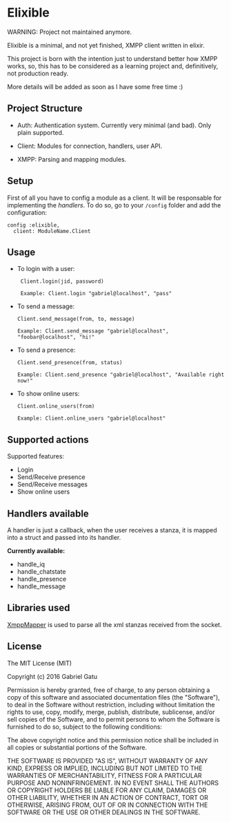 # Elixible

WARNING: Project not maintained anymore.

Elixible is a minimal, and not yet finished, XMPP client written in elixir.

This project is born with the intention just to understand better how XMPP works, so, this has to be considered as a learning project and, definitively, not production ready.

More details will be added as soon as I have some free time :)

## Project Structure

- Auth: Authentication system. Currently very minimal (and bad). Only plain supported.

- Client: Modules for connection, handlers, user API.

- XMPP: Parsing and mapping modules.

## Setup

First of all you have to config a module as a client. It will be responsable for implementing the *handlers*.
To do so, go to your `/config` folder and add the configuration:

```
config :elixible,
  client: ModuleName.Client
```

## Usage

- To login with a user:
  ```
   Client.login(jid, password)

   Example: Client.login "gabriel@localhost", "pass"
   ```

- To send a message:
  ```
  Client.send_message(from, to, message)

  Example: Client.send_message "gabriel@localhost", "foobar@localhost", "hi!"
  ```

- To send a presence:
  ```
  Client.send_presence(from, status)

  Example: Client.send_presence "gabriel@localhost", "Available right now!"
  ```

- To show online users:
  ```
  Client.online_users(from)

  Example: Client.online_users "gabriel@localhost"
  ```

## Supported actions

Supported features:

- Login
- Send/Receive presence
- Send/Receive messages
- Show online users

## Handlers available

A handler is just a callback, when the user receives a stanza, it is mapped into a struct and passed into its handler.

**Currently available:**

- handle_iq
- handle_chatstate
- handle_presence
- handle_message

## Libraries used

[XmppMapper](https://github.com/gabrielgatu/xmpp_mapper) is used to parse all the xml stanzas received from the socket.

## License

The MIT License (MIT)

Copyright (c) 2016 Gabriel Gatu

Permission is hereby granted, free of charge, to any person obtaining a copy
of this software and associated documentation files (the "Software"), to deal
in the Software without restriction, including without limitation the rights
to use, copy, modify, merge, publish, distribute, sublicense, and/or sell
copies of the Software, and to permit persons to whom the Software is
furnished to do so, subject to the following conditions:

The above copyright notice and this permission notice shall be included in all
copies or substantial portions of the Software.

THE SOFTWARE IS PROVIDED "AS IS", WITHOUT WARRANTY OF ANY KIND, EXPRESS OR
IMPLIED, INCLUDING BUT NOT LIMITED TO THE WARRANTIES OF MERCHANTABILITY,
FITNESS FOR A PARTICULAR PURPOSE AND NONINFRINGEMENT. IN NO EVENT SHALL THE
AUTHORS OR COPYRIGHT HOLDERS BE LIABLE FOR ANY CLAIM, DAMAGES OR OTHER
LIABILITY, WHETHER IN AN ACTION OF CONTRACT, TORT OR OTHERWISE, ARISING FROM,
OUT OF OR IN CONNECTION WITH THE SOFTWARE OR THE USE OR OTHER DEALINGS IN THE
SOFTWARE.
